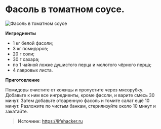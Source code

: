 # Фасоль в томатном соусе.

![Фасоль в томатном соусе](/images/Kulinar/Zagotovki/fasol_v_tomate_01.jpg 'Фасоль в томатном соусе')

**Ингредиенты**

- 1 кг белой фасоли;
- 3 кг помидоров;
- 20 г соли;
- 30 г сахара;
- по 1 чайной ложке душистого перца и молотого чёрного перца;
- 4 лавровых листа.

**Приготовление**

Помидоры очистите от кожицы и пропустите через мясорубку. Добавьте к ним все ингредиенты, кроме фасоли, и варите смесь 30 минут. Затем добавьте отваренную фасоль и томите салат ещё 10 минут. Разложите по чистым банкам, стерилизуйте около 10 минут и закатайте.

> **Источник**: https://lifehacker.ru
